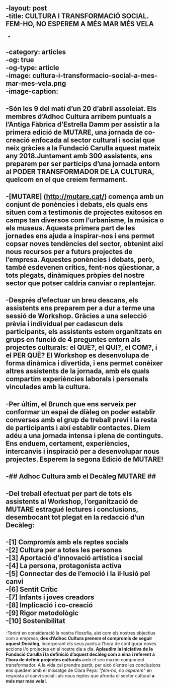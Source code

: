 -layout: post	
-title: CULTURA I TRANSFORMACIÓ SOCIAL. FEM-HO, NO ESPEREM A MÉS MAR MÉS VELA 	
-	
-	
-category: articles 	
-og: true	
-og-type: article	
-image: cultura-i-transformacio-social-a-mes-mar-mes-vela.png	
-image-caption: 	
----	
-Són les 9 del matí d’un 20 d’abril assoleiat. Els membres d’Adhoc Cultura arribem puntuals a l’Antiga Fàbrica d’Estrella Damm per assistir a la primera edició de **MUTARE, una jornada de co-creació** enfocada al sector cultural i social que neix gràcies a la Fundació Carulla aquest mateix any 2018.Juntament amb 300 assistents, ens preparem per ser partícips d’una jornada entorn al **PODER TRANSFORMADOR DE LA CULTURA**, quelcom en el que creiem fermament.	
-	
-[MUTARE] (http://mutare.cat/) comença amb un conjunt de ponències i debats, els quals ens situen com a testimonis de projectes exitosos en camps tan diversos com l’urbanisme, la música o els museus. Aquesta primera part de les jornades ens ajuda a inspirar-nos i ens permet copsar noves tendències del sector, obtenint així nous recursos per a futurs projectes de l’empresa. Aquestes ponències i debats, però, també esdevenen crítics, fent-nos qüestionar, a tots plegats, dinàmiques pròpies del nostre sector que potser caldria canviar o replantejar.	
-	
-**Després d’efectuar un breu descans, els assistents ens preparem per a dur a terme una sessió de Workshop**. Gràcies a una selecció prèvia i individual per cadascun dels participants, els assistents estem organitzats en grups en funció de 4 preguntes entorn als projectes culturals: el QUÈ?, el QUI?, el COM?, i el PER QUÈ? **El Workshop es desenvolupa de forma dinàmica i divertida, i ens permet conèixer altres assistents de la jornada**, amb els quals compartim experiències laborals i personals vinculades amb la cultura. 	
-	
-Per últim, el Brunch que ens serveix per conformar un espai de diàleg on poder establir converses amb el grup de treball previ i la resta de participants i així establir contactes. Diem adéu a una jornada intensa i plena de continguts. **Ens enduem, certament, experiències, intercanvis i inspiració per a desenvolupar nous projectes. Esperem la segona Edició de MUTARE!**	
-	
-## Adhoc Cultura amb el Decàleg MUTARE ##	
-	
-Del treball efectuat per part de tots els assistents al Workshop, l’organització de MUTARE estragué lectures i conclusions, desembocant tot plegat en la redacció d’un Decàleg: 	
-	
-[1] Compromís amb els reptes socials	
-[2] Cultura per a totes les persones	
-[3] Aportació d’innovació artística i social	
-[4] La persona, protagonista activa 	
-[5] Connectar des de l’emoció i la il·lusió pel canvi	
-[6] Sentit Crític	
-[7] Infants i joves creadors	
-[8] Implicació i co-creació	
-[9] Rigor metodològic	
-[10] Sostenibilitat	
-	
-Tenint en consideració la nostra filosofia, així com els nostres objectius com a empresa, **des d’Adhoc Cultura prenem el compromís de seguir aquest Decàleg**, incorporant els seus punts a l’hora de configurar noves accions i/o projectes en el nostre dia a dia. **Aplaudim la iniciativa de la Fundació Carulla i la definició d’aquest decàleg com a eina i referent a l’hora de definir projectes culturals** amb el seu màxim component transformador. A la vida cal prendre partit, per això  d’entre les conclusions ens quedem amb el missatge de Clara Peya: *"fem-ho, no esperem"* en resposta al canvi social i als nous reptes que afronta el sector cultural **a més mar més vela!**.
